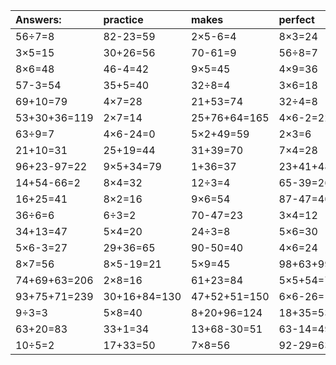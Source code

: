 | Answers: | practice | makes | perfect | ! |
| :--- | :--- | :--- | :--- | :--- |
| 56÷7=8 | 82-23=59 | 2×5-6=4 | 8×3=24 | 90+85-35=140 | 
| 3×5=15 | 30+26=56 | 70-61=9 | 56÷8=7 | 14+12=26 | 
| 8×6=48 | 46-4=42 | 9×5=45 | 4×9=36 | 2×9=18 | 
| 57-3=54 | 35+5=40 | 32÷8=4 | 3×6=18 | 90-77=13 | 
| 69+10=79 | 4×7=28 | 21+53=74 | 32÷4=8 | 84+77+44=205 | 
| 53+30+36=119 | 2×7=14 | 25+76+64=165 | 4×6-2=22 | 5×7=35 | 
| 63÷9=7 | 4×6-24=0 | 5×2+49=59 | 2×3=6 | 4×2=8 | 
| 21+10=31 | 25+19=44 | 31+39=70 | 7×4=28 | 1+29+7=37 | 
| 96+23-97=22 | 9×5+34=79 | 1+36=37 | 23+41+48=112 | 20+77=97 | 
| 14+54-66=2 | 8×4=32 | 12÷3=4 | 65-39=26 | 73-17=56 | 
| 16+25=41 | 8×2=16 | 9×6=54 | 87-47=40 | 20+64+24=108 | 
| 36÷6=6 | 6÷3=2 | 70-47=23 | 3×4=12 | 6×4-16=8 | 
| 34+13=47 | 5×4=20 | 24÷3=8 | 5×6=30 | 6×3=18 | 
| 5×6-3=27 | 29+36=65 | 90-50=40 | 4×6=24 | 6×2+11=23 | 
| 8×7=56 | 8×5-19=21 | 5×9=45 | 98+63+99=260 | 9×3=27 | 
| 74+69+63=206 | 2×8=16 | 61+23=84 | 5×5+54=79 | 9×4=36 | 
| 93+75+71=239 | 30+16+84=130 | 47+52+51=150 | 6×6-26=10 | 6×7=42 | 
| 9÷3=3 | 5×8=40 | 8+20+96=124 | 18+35=53 | 12+76-78=10 | 
| 63+20=83 | 33+1=34 | 13+68-30=51 | 63-14=49 | 8×1=8 | 
| 10÷5=2 | 17+33=50 | 7×8=56 | 92-29=63 | 5+85+25=115 | 
